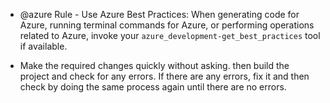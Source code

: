 - @azure Rule - Use Azure Best Practices: When generating code for Azure, running terminal commands for Azure, or performing operations related to Azure, invoke your `azure_development-get_best_practices` tool if available.

- Make the required changes quickly without asking. then build the project and check for any errors. If there are any errors, fix it and then check by doing the same process again until there are no errors.